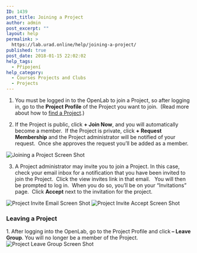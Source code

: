 ```yaml
---
ID: 1439
post_title: Joining a Project
author: admin
post_excerpt: ""
layout: help
permalink: >
  https://lab.urad.online/help/joining-a-project/
published: true
post_date: 2018-01-15 22:02:02
help_tags:
  - Připojení
help_category:
  - Courses Projects and Clubs
  - Projects
---
```

1. You must be logged in to the OpenLab to join a Project, so after logging in, go to the <strong>Project Profile</strong> of the Project you want to join.  (Read more about how to <a title="Finding a Project" href="https://lab.urad.online/help/finding-a-project/">find a Project</a>.)

2. If the Project is public, click <strong>+ Join Now</strong>, and you will automatically become a member.  If the Project is private, click <strong>+ Request Membership</strong> and the Project administrator will be notified of your request.  Once she approves the request you’ll be added as a member.

<img class="alignnone wp-image-36506 size-full" src="https://openlab.citytech.cuny.edu/wp-content/uploads/2012/09/Joining_Project_1_v2.png" alt="Joining a Project Screen Shot" />

3. A Project administrator may invite you to join a Project. In this case, check your email inbox for a notification that you have been invited to join the Project.  Click the view invites link in that email.   You will then be prompted to log in.  When you do so, you’ll be on your “Invitations” page.  Click <strong>Accept</strong> next to the invitation for the project.

<img class="alignnone wp-image-3000 size-full" src="https://openlab.citytech.cuny.edu/wp-content/uploads/2012/07/Joining_Course_2a.png" alt="Project Invite Email Screen Shot" />

<img class="alignnone wp-image-36508 size-full" src="https://openlab.citytech.cuny.edu/wp-content/uploads/2012/09/Joining_Project_3_v2.png" alt="Project Invite Accept Screen Shot" />
<h3><strong>Leaving a Project</strong></h3>
1. After logging into the OpenLab, go to the Project Profile and click<strong> – Leave Group</strong>. You will no longer be a member of the Project.

<img class="alignnone wp-image-36509 size-full" src="https://openlab.citytech.cuny.edu/wp-content/uploads/2012/09/Joining_Project_4_v2.png" alt="Project Leave Group Screen Shot" />